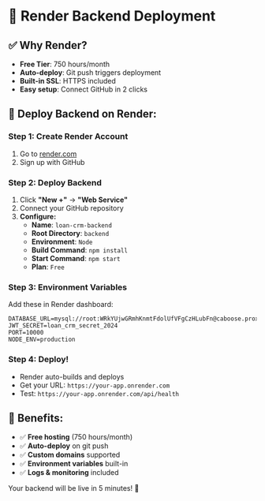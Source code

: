 # 🚀 Render Backend Deployment

## ✅ Why Render?
- **Free Tier**: 750 hours/month
- **Auto-deploy**: Git push triggers deployment
- **Built-in SSL**: HTTPS included
- **Easy setup**: Connect GitHub in 2 clicks

## 🔧 Deploy Backend on Render:

### Step 1: Create Render Account
1. Go to [render.com](https://render.com)
2. Sign up with GitHub

### Step 2: Deploy Backend
1. Click **"New +"** → **"Web Service"**
2. Connect your GitHub repository
3. **Configure:**
   - **Name**: `loan-crm-backend`
   - **Root Directory**: `backend`
   - **Environment**: `Node`
   - **Build Command**: `npm install`
   - **Start Command**: `npm start`
   - **Plan**: `Free`

### Step 3: Environment Variables
Add these in Render dashboard:
```
DATABASE_URL=mysql://root:WRkYUjwGRmhKnmtFdolUfVFgCzHLubFn@caboose.proxy.rlwy.net:55701/railway
JWT_SECRET=loan_crm_secret_2024
PORT=10000
NODE_ENV=production
```

### Step 4: Deploy!
- Render auto-builds and deploys
- Get your URL: `https://your-app.onrender.com`
- Test: `https://your-app.onrender.com/api/health`

## 🎯 Benefits:
- ✅ **Free hosting** (750 hours/month)
- ✅ **Auto-deploy** on git push
- ✅ **Custom domains** supported
- ✅ **Environment variables** built-in
- ✅ **Logs & monitoring** included

Your backend will be live in 5 minutes! 🚀